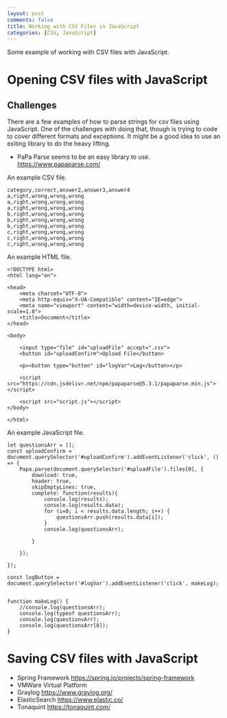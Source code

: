 ```yaml
---
layout: post
comments: false
title: Working with CSV Files in JavaScript
categories: [CSV, JavaScript]
---
```


Some example of working with CSV files with JavaScript.

# Opening CSV files with JavaScript

## Challenges

There are a few examples of how to parse strings for csv files using JavaScript. One of the challenges with doing that, though is trying to code to cover different formats and exceptions. It might be a good idea to use an exiting library to do the heavy lifting.

- PaPa Parse seems to be an easy library to use. <a href = "https://www.papaparse.com/" target = "_blank">https://www.papaparse.com/</a>

An example CSV file.

```
category,correct,answer2,answer3,answer4
a,right,wrong,wrong,wrong
a,right,wrong,wrong,wrong
a,right,wrong,wrong,wrong
b,right,wrong,wrong,wrong
b,right,wrong,wrong,wrong
b,right,wrong,wrong,wrong
c,right,wrong,wrong,wrong
c,right,wrong,wrong,wrong
c,right,wrong,wrong,wrong
```

An example HTML file.

```
<!DOCTYPE html>
<html lang="en">

<head>
    <meta charset="UTF-8">
    <meta http-equiv="X-UA-Compatible" content="IE=edge">
    <meta name="viewport" content="width=device-width, initial-scale=1.0">
    <title>Document</title>
</head>

<body>

    <input type="file" id="uploadFile" accept=".csv">
    <button id="uploadConfirm">Upload File</button>

    <p><button type="button" id="logVar">Log</button></p>

    <script src="https://cdn.jsdelivr.net/npm/papaparse@5.3.1/papaparse.min.js"></script>

    <script src="script.js"></script>
</body>

</html>
```

An example JavaScript file.

```
let questionsArr = [];
const uploadConfirm = document.querySelector('#uploadConfirm').addEventListener('click', () => {
    Papa.parse(document.querySelector('#uploadFile').files[0], {
        download: true,
        header: true,
        skipEmptyLines: true,
        complete: function(results){
            console.log(results);
            console.log(results.data);
            for (i=0; i < results.data.length; i++) {
                questionsArr.push(results.data[i]);
            }
            console.log(questionsArr);
            
        }
        
    }); 
    
});

const logButton = document.querySelector('#logVar').addEventListener('click', makeLog);


function makeLog() {
    //console.log(questionsArr);
    console.log(typeof questionsArr);
    console.log(questionsArr);
    console.log(questionsArr[8]);
}

```

# Saving CSV files with JavaScript

- Spring Framework <a href = "https://spring.io/projects/spring-framework" target = "_blank">https://spring.io/projects/spring-framework</a>
- VMWare Virtual Platform
- Graylog <a href = "https://www.graylog.org/" target = "_blank">https://www.graylog.org/</a>
- ElasticSearch <a href = "https://www.elastic.co/" target = "_blank">https://www.elastic.co/</a>
- Tonaquint <a href = "https://tonaquint.com/" target = "_blank">https://tonaquint.com/</a>
